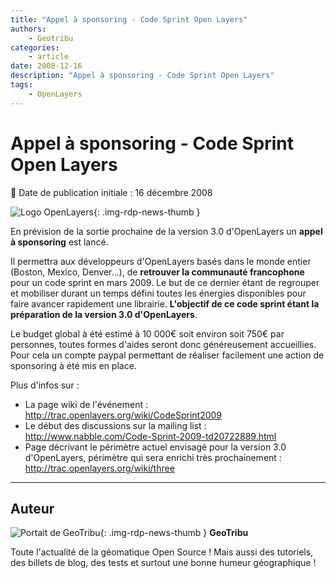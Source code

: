 ```yaml
---
title: "Appel à sponsoring - Code Sprint Open Layers"
authors:
    - Geotribu
categories:
    - article
date: 2008-12-16
description: "Appel à sponsoring - Code Sprint Open Layers"
tags:
    - OpenLayers
---
```


# Appel à sponsoring - Code Sprint Open Layers

:calendar: Date de publication initiale : 16 décembre 2008

![Logo OpenLayers](https://cdn.geotribu.fr/img/logos-icones/logiciels_librairies/openlayers.png){: .img-rdp-news-thumb }

En prévision de la sortie prochaine de la version 3.0 d'OpenLayers un **appel à sponsoring** est lancé.

Il permettra aux développeurs d'OpenLayers basés dans le monde entier (Boston, Mexico, Denver...), de **retrouver la communauté francophone** pour un code sprint en mars 2009. Le but de ce dernier étant de regrouper et mobiliser durant un temps défini toutes les énergies disponibles pour faire avancer rapidement une librairie. **L'objectif de ce code sprint étant la préparation de la version 3.0 d'OpenLayers**.

Le budget global à été estimé à 10 000€ soit environ soit 750€ par personnes, toutes formes d'aides seront donc généreusement accueillies. Pour cela un compte paypal permettant de réaliser facilement une action de sponsoring à été mis en place.

Plus d'infos sur :

* La page wiki de l'événement : <http://trac.openlayers.org/wiki/CodeSprint2009>  
* Le début des discussions sur la mailing list : <http://www.nabble.com/Code-Sprint-2009-td20722889.html>  
* Page décrivant le périmètre actuel envisagé pour la version 3.0 d'OpenLayers, périmètre qui sera enrichi très prochainement : <http://trac.openlayers.org/wiki/three>

----

## Auteur

![Portait de GeoTribu](https://cdn.geotribu.fr/img/internal/charte/geotribu_logo_64x64.png){: .img-rdp-news-thumb }
**GeoTribu**

Toute l'actualité de la géomatique Open Source ! Mais aussi des tutoriels, des billets de blog, des tests et surtout une bonne humeur géographique !
